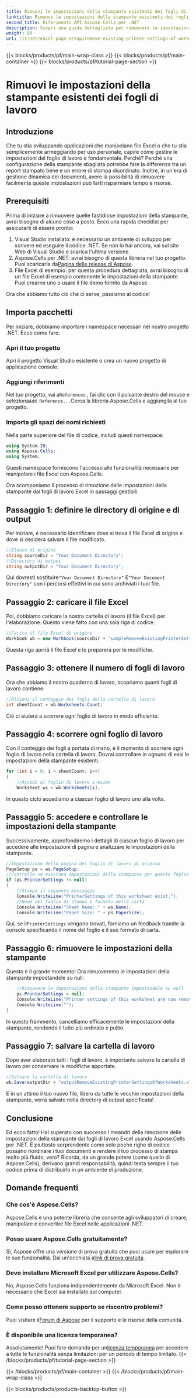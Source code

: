```yaml
---
title: Rimuovi le impostazioni della stampante esistenti dei fogli di lavoro
linktitle: Rimuovi le impostazioni della stampante esistenti dei fogli di lavoro
second_title: Riferimento API Aspose.Cells per .NET
description: Scopri una guida dettagliata per rimuovere le impostazioni della stampante dai fogli di lavoro Excel utilizzando Aspose.Cells per .NET, migliorando senza sforzo la qualità di stampa dei tuoi documenti.
weight: 80
url: /it/net/excel-page-setup/remove-existing-printer-settings-of-worksheets/
---
```


{{< blocks/products/pf/main-wrap-class >}}
{{< blocks/products/pf/main-container >}}
{{< blocks/products/pf/tutorial-page-section >}}

# Rimuovi le impostazioni della stampante esistenti dei fogli di lavoro

## Introduzione

Che tu stia sviluppando applicazioni che manipolano file Excel o che tu stia semplicemente armeggiando per uso personale, capire come gestire le impostazioni del foglio di lavoro è fondamentale. Perché? Perché una configurazione della stampante sbagliata potrebbe fare la differenza tra un report stampato bene e un errore di stampa disordinato. Inoltre, in un'era di gestione dinamica dei documenti, avere la possibilità di rimuovere facilmente queste impostazioni può farti risparmiare tempo e risorse.

## Prerequisiti

Prima di iniziare a rimuovere quelle fastidiose impostazioni della stampante, avrai bisogno di alcune cose a posto. Ecco una rapida checklist per assicurarti di essere pronto:

1. Visual Studio installato: è necessario un ambiente di sviluppo per scrivere ed eseguire il codice .NET. Se non lo hai ancora, vai sul sito Web di Visual Studio e scarica l'ultima versione.
2.  Aspose.Cells per .NET: avrai bisogno di questa libreria nel tuo progetto. Puoi scaricarla da[Pagina delle release di Aspose](https://releases.aspose.com/cells/net/).
3. File Excel di esempio: per questa procedura dettagliata, avrai bisogno di un file Excel di esempio contenente le impostazioni della stampante. Puoi crearne uno o usare il file demo fornito da Aspose.

Ora che abbiamo tutto ciò che ci serve, passiamo al codice!

## Importa pacchetti

Per iniziare, dobbiamo importare i namespace necessari nel nostro progetto .NET. Ecco come fare:

### Apri il tuo progetto

Apri il progetto Visual Studio esistente o crea un nuovo progetto di applicazione console.

### Aggiungi riferimenti

 Nel tuo progetto, vai a`References` , fai clic con il pulsante destro del mouse e seleziona`Add Reference...`Cerca la libreria Aspose.Cells e aggiungila al tuo progetto.

### Importa gli spazi dei nomi richiesti

Nella parte superiore del file di codice, includi questi namespace:

```csharp
using System.IO;
using Aspose.Cells;
using System;
```

Questi namespace forniscono l'accesso alle funzionalità necessarie per manipolare i file Excel con Aspose.Cells.

Ora scomponiamo il processo di rimozione delle impostazioni della stampante dai fogli di lavoro Excel in passaggi gestibili.

## Passaggio 1: definire le directory di origine e di output

Per iniziare, è necessario identificare dove si trova il file Excel di origine e dove si desidera salvare il file modificato.

```csharp
//Elenco di origine
string sourceDir = "Your Document Directory";
//Directory di output
string outputDir = "Your Document Directory";
```

 Qui dovresti sostituire`"Your Document Directory"` E`"Your Document Directory"` con i percorsi effettivi in cui sono archiviati i tuoi file.

## Passaggio 2: caricare il file Excel

Poi, dobbiamo caricare la nostra cartella di lavoro (il file Excel) per l'elaborazione. Questo viene fatto con una sola riga di codice.

```csharp
//Carica il file Excel di origine
Workbook wb = new Workbook(sourceDir + "sampleRemoveExistingPrinterSettingsOfWorksheets.xlsx");
```

Questa riga aprirà il file Excel e lo preparerà per le modifiche.

## Passaggio 3: ottenere il numero di fogli di lavoro

Ora che abbiamo il nostro quaderno di lavoro, scopriamo quanti fogli di lavoro contiene:

```csharp
//Ottieni il conteggio dei fogli della cartella di lavoro
int sheetCount = wb.Worksheets.Count;
```

Ciò ci aiuterà a scorrere ogni foglio di lavoro in modo efficiente.

## Passaggio 4: scorrere ogni foglio di lavoro

Con il conteggio dei fogli a portata di mano, è il momento di scorrere ogni foglio di lavoro nella cartella di lavoro. Dovrai controllare in ognuno di essi le impostazioni della stampante esistenti.

```csharp
for (int i = 0; i < sheetCount; i++)
{
    //Accedi al foglio di lavoro i-esimo
    Worksheet ws = wb.Worksheets[i];
```

In questo ciclo accediamo a ciascun foglio di lavoro uno alla volta.

## Passaggio 5: accedere e controllare le impostazioni della stampante

Successivamente, approfondiremo i dettagli di ciascun foglio di lavoro per accedere alle impostazioni di pagina e analizzare le impostazioni della stampante.

```csharp
//Impostazione della pagina del foglio di lavoro di accesso
PageSetup ps = ws.PageSetup;
//Controlla se esistono impostazioni della stampante per questo foglio di lavoro
if (ps.PrinterSettings != null)
{
    //Stampa il seguente messaggio
    Console.WriteLine("PrinterSettings of this worksheet exist.");
    //Nome del foglio di stampa e formato della carta
    Console.WriteLine("Sheet Name: " + ws.Name);
    Console.WriteLine("Paper Size: " + ps.PaperSize);
```

 Qui, se il`PrinterSettings` vengono trovati, forniamo un feedback tramite la console specificando il nome del foglio e il suo formato di carta.

## Passaggio 6: rimuovere le impostazioni della stampante

Questo è il grande momento! Ora rimuoveremo le impostazioni della stampante impostandole su null:

```csharp
    //Rimuovere le impostazioni della stampante impostandole su null
    ps.PrinterSettings = null;
    Console.WriteLine("Printer settings of this worksheet are now removed by setting it null.");
    Console.WriteLine("");
}
```

In questo frammento, cancelliamo efficacemente le impostazioni della stampante, rendendo il tutto più ordinato e pulito.

## Passaggio 7: salvare la cartella di lavoro

Dopo aver elaborato tutti i fogli di lavoro, è importante salvare la cartella di lavoro per conservare le modifiche apportate.

```csharp
//Salvare la cartella di lavoro
wb.Save(outputDir + "outputRemoveExistingPrinterSettingsOfWorksheets.xlsx");
```

E in un attimo il tuo nuovo file, libero da tutte le vecchie impostazioni della stampante, verrà salvato nella directory di output specificata!

## Conclusione

Ed ecco fatto! Hai superato con successo i meandri della rimozione delle impostazioni della stampante dai fogli di lavoro Excel usando Aspose.Cells per .NET. È piuttosto sorprendente come solo poche righe di codice possano riordinare i tuoi documenti e rendere il tuo processo di stampa molto più fluido, vero? Ricorda, da un grande potere (come quello di Aspose.Cells), derivano grandi responsabilità, quindi testa sempre il tuo codice prima di distribuirlo in un ambiente di produzione.

## Domande frequenti

### Che cos'è Aspose.Cells?  
Aspose.Cells è una potente libreria che consente agli sviluppatori di creare, manipolare e convertire file Excel nelle applicazioni .NET.

### Posso usare Aspose.Cells gratuitamente?  
Sì, Aspose offre una versione di prova gratuita che puoi usare per esplorare le sue funzionalità. Dai un'occhiata a[link di prova gratuita](https://releases.aspose.com/).

### Devo installare Microsoft Excel per utilizzare Aspose.Cells?  
No, Aspose.Cells funziona indipendentemente da Microsoft Excel. Non è necessario che Excel sia installato sul computer.

### Come posso ottenere supporto se riscontro problemi?  
 Puoi visitare il[Forum di Aspose](https://forum.aspose.com/c/cells/9) per il supporto e le risorse della comunità.

### È disponibile una licenza temporanea?  
 Assolutamente! Puoi fare domanda per un[licenza temporanea](https://purchase.aspose.com/temporary-license/) per accedere a tutte le funzionalità senza limitazioni per un periodo di tempo limitato.
{{< /blocks/products/pf/tutorial-page-section >}}

{{< /blocks/products/pf/main-container >}}
{{< /blocks/products/pf/main-wrap-class >}}

{{< blocks/products/products-backtop-button >}}
